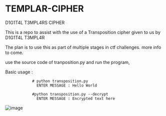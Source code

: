 # TEMPLAR-CIPHER
D1G1T4L T3MPL4RS CIPHER

This is a repo to assist with the use of a Transposition cipher given to us by D1G1T4L T3MPL4R 

The plan is to use this as part of multiple stages in ctf challenges. more info to come.

use the source code of tranposition.py and run the program,
        
Basic usage :  
                
                # python transposition.py  
                  ENTER MESSAGE : Hello World
                
                #python transposition.py --decrypt
                  ENTER MESSAGE : Encrypted text here 

![image](https://github.com/Eligh-the-Forgetful-Elephant/TEMPLARS-TRANSPOSITION/assets/148509569/7d40d51b-101b-49d6-a4c6-8c0250c104f0)

